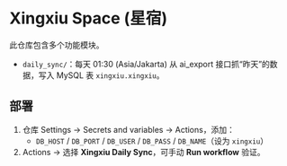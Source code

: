 # Xingxiu Space (星宿)

此仓库包含多个功能模块。  
- `daily_sync/`：每天 01:30 (Asia/Jakarta) 从 ai_export 接口抓“昨天”的数据，写入 MySQL 表 `xingxiu.xingxiu`。

## 部署
1. 仓库 Settings → Secrets and variables → Actions，添加：
   - `DB_HOST` / `DB_PORT` / `DB_USER` / `DB_PASS` / `DB_NAME`（设为 `xingxiu`）
2. Actions → 选择 **Xingxiu Daily Sync**，可手动 **Run workflow** 验证。
